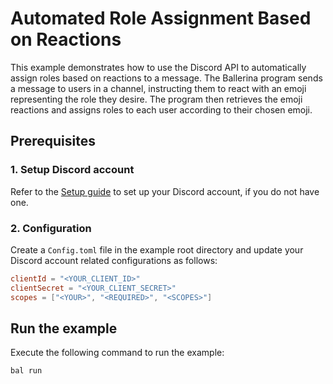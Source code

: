 # Automated Role Assignment Based on Reactions

This example demonstrates how to use the Discord API to automatically assign roles based on reactions to a message. The Ballerina program sends a message to users in a channel, instructing them to react with an emoji representing the role they desire. The program then retrieves the emoji reactions and assigns roles to each user according to their chosen emoji.

## Prerequisites

### 1. Setup Discord account

Refer to the [Setup guide](https://central.ballerina.io/ballerinax/discord/latest#setup-guide) to set up your Discord account, if you do not have one.

### 2. Configuration

Create a `Config.toml` file in the example root directory and update your Discord account related configurations as follows:

```toml
clientId = "<YOUR_CLIENT_ID>"
clientSecret = "<YOUR_CLIENT_SECRET>"
scopes = ["<YOUR>", "<REQUIRED>", "<SCOPES>"]
```

## Run the example

Execute the following command to run the example:

```ballerina
bal run
```